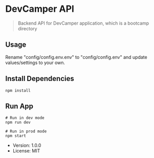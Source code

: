 # DevCamper API

> Backend API for DevCamper application, which is a bootcamp directory

## Usage

Rename "config/config.env.env" to "config/config.env" and update values/settings to your own.

## Install Dependencies

```
npm install
```

## Run App

```
# Run in dev mode
npm run dev

# Run in prod mode
npm start
```

- Version: 1.0.0
- License: MIT

